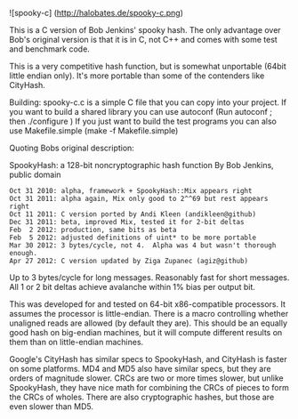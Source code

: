![spooky-c] (http://halobates.de/spooky-c.png)

This is a C version of Bob Jenkins' spooky hash. The only advantage over
Bob's original version is that it is in C, not C++ and comes with
some test and benchmark code.

This is a very competitive hash function, but is somewhat unportable
(64bit little endian only). It's more portable than some of the 
contenders like CityHash.

Building:
spooky-c.c is a simple C file that you can copy into your project.
If you want to build a shared library you can use autoconf
(Run autoconf ; then ./configure )
If you just want to build the test programs you can also use
Makefile.simple (make -f Makefile.simple)

Quoting Bobs original description:

 SpookyHash: a 128-bit noncryptographic hash function
 By Bob Jenkins, public domain

	Oct 31 2010: alpha, framework + SpookyHash::Mix appears right
	Oct 31 2011: alpha again, Mix only good to 2^^69 but rest appears right
	Oct 11 2011: C version ported by Andi Kleen (andikleen@github)
	Dec 31 2011: beta, improved Mix, tested it for 2-bit deltas
	Feb  2 2012: production, same bits as beta
	Feb  5 2012: adjusted definitions of uint* to be more portable
	Mar 30 2012: 3 bytes/cycle, not 4.  Alpha was 4 but wasn't thorough enough.
	Apr 27 2012: C version updated by Ziga Zupanec (agiz@github)
 
 Up to 3 bytes/cycle for long messages.  Reasonably fast for short messages.
 All 1 or 2 bit deltas achieve avalanche within 1% bias per output bit.

 This was developed for and tested on 64-bit x86-compatible processors.
 It assumes the processor is little-endian.  There is a macro
 controlling whether unaligned reads are allowed (by default they are).
 This should be an equally good hash on big-endian machines, but it will
 compute different results on them than on little-endian machines.

 Google's CityHash has similar specs to SpookyHash, and CityHash is faster
 on some platforms.  MD4 and MD5 also have similar specs, but they are orders
 of magnitude slower.  CRCs are two or more times slower, but unlike 
 SpookyHash, they have nice math for combining the CRCs of pieces to form 
 the CRCs of wholes.  There are also cryptographic hashes, but those are even 
 slower than MD5.
